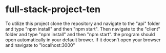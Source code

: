 # full-stack-project-ten
To utilize this project clone the repository and navigate to the "api" folder and type "npm install" and then "npm start". 
Then navigate to the "client" folder and type "npm install" and then "npm start".   the program should open automatically in your 
default brower.  If it doesn't open your browser and navigate to "localhost:3000"